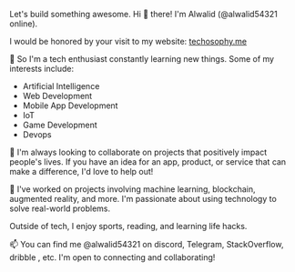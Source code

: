 Let's build something awesome.
Hi 👋 there! I'm Alwalid (@alwalid54321 online). 

I would be honored by your visit to my website: [techosophy.me](http://www.techosophy.me)

👀 So I'm a tech enthusiast constantly learning new things. Some of my interests include:

- Artificial Intelligence
- Web Development
- Mobile App Development
- IoT
- Game Development
- Devops

🌱 I'm always looking to collaborate on projects that positively impact people's lives. If you have an idea for an app, product, or service that can make a difference, I'd love to help out!

💞️ I've worked on projects involving machine learning, blockchain, augmented reality, and more. I'm passionate about using technology to solve real-world problems. 

Outside of tech, I enjoy sports, reading, and learning life hacks.

📫 You can find me @alwalid54321 on discord, Telegram, StackOverflow, dribble , etc. I'm open to connecting and collaborating!


<!---
alwalid54321/alwalid54321 is a ✨ special ✨ repository because its `README.md` (this file) appears on your GitHub profile.
You can click the Preview link to take a look at your changes.
--->

